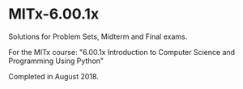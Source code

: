 # MITx-6.00.1x

Solutions for Problem Sets, Midterm and Final exams.

For the MITx course: "6.00.1x Introduction to Computer Science and Programming Using Python"

Completed in August 2018.

